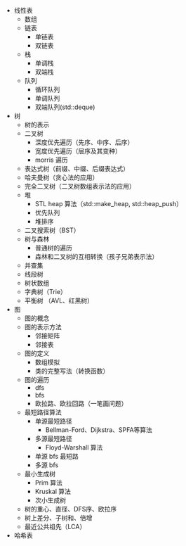 - 线性表
  - 数组
  - 链表
    - 单链表
    - 双链表
  - 栈
      - 单调栈
      - 双端栈
  - 队列
      - 循环队列
      - 单调队列
      - 双端队列(std::deque)
- 树
  - 树的表示
  - 二叉树
      - 深度优先遍历（先序、中序、后序）
      - 宽度优先遍历（层序及其变种）
      - morris 遍历
  - 表达式树（前缀、中缀、后缀表达式）
  - 哈夫曼树（贪心法的应用）
  - 完全二叉树（二叉树数组表示法的应用）
  - 堆
      - STL heap 算法（std::make_heap, std::heap_push）
      - 优先队列
      - 堆排序
  - 二叉搜索树（BST）
  - 树与森林
    - 普通树的遍历
    - 森林和二叉树的互相转换（孩子兄弟表示法）
  - 并查集
  - 线段树
  - 树状数组
  - 字典树（Trie）
  - 平衡树 （AVL、红黑树）
- 图
  - 图的概念
  - 图的表示方法
    - 邻接矩阵
    - 邻接表
  - 图的定义
    - 数组模拟
    - 类的完整写法（转换函数）
  - 图的遍历
    - dfs
    - bfs
    - 欧拉路、欧拉回路（一笔画问题）
  - 最短路径算法
    - 单源最短路径
      - Bellman-Ford、Dijkstra、SPFA等算法
    - 多源最短路径
      - Floyd-Warshall 算法
    - 单源 bfs 最短路
    - 多源 bfs
  - 最小生成树
    - Prim 算法
    - Kruskal 算法
    - 次小生成树
  - 树的重心、直径、DFS序、欧拉序
  - 树上差分、子树和、倍增
  - 最近公共祖先（LCA）
- 哈希表